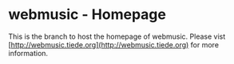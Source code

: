 webmusic - Homepage
===================

This is the branch to host the homepage of webmusic. Please vist [http://webmusic.tiede.org](http://webmusic.tiede.org) for more information.
